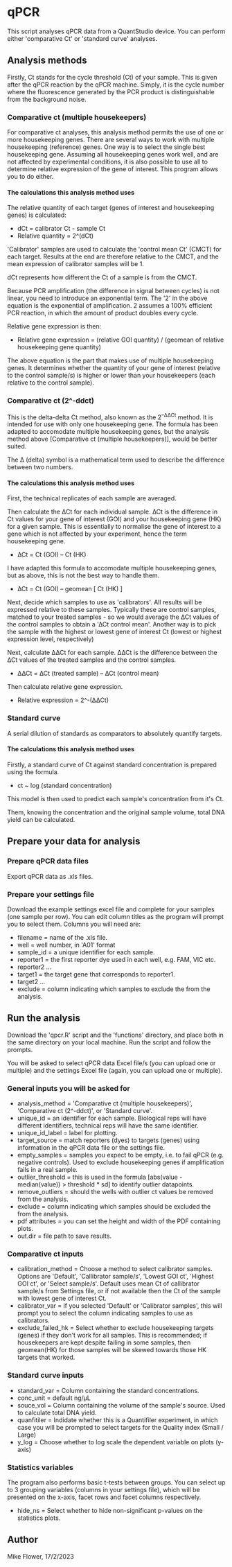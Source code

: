 # qPCR
This script analyses qPCR data from a QuantStudio device.
You can perform either 'comparative Ct' or 'standard curve' analyses.


## Analysis methods
Firstly, Ct stands for the cycle threshold (Ct) of your sample. This is given after the qPCR reaction by the qPCR machine. Simply, it is the cycle number where the fluorescence generated by the PCR product is distinguishable from the background noise.


### Comparative ct (multiple housekeepers)
For comparative ct analyses, this analysis method permits the use of one or more housekeeping genes. There are several ways to work with multiple housekeeping (reference) genes. One way is to select the single best housekeeping gene. Assuming all housekeeping genes work well, and are not affected by experimental conditions, it is also possible to use all to determine relative expression of the gene of interest. This program allows you to do either.

#### The calculations this analysis method uses
The relative quantity of each target (genes of interest and housekeeping genes) is calculated:

- dCt = calibrator Ct - sample Ct
- Relative quantity = 2^(dCt)

'Calibrator' samples are used to calculate the 'control mean Ct' (CMCT) for each target. Results at the end are therefore relative to the CMCT, and the mean expression of calibrator samples will be 1.

dCt represents how different the Ct of a sample is from the CMCT.

Because PCR amplification (the difference in signal between cycles) is not linear, you need to introduce an exponential term. The '2' in the above equation is the exponential of amplification. 2 assumes a 100% efficient PCR reaction, in which the amount of product doubles every cycle.

Relative gene expression is then:

- Relative gene expression = (relative GOI quantity) / (geomean of relative housekeeping gene quantity)

The above equation is the part that makes use of multiple housekeeping genes. It determines whether the quantity of your gene of interest (relative to the control sample/s) is higher or lower than your housekeepers (each relative to the control sample).


### Comparative ct (2^-ddct)
This is the delta-delta Ct method, also known as the 2<sup>–∆∆Ct</sup> method. It is intended for use with only one housekeeping gene. The formula has been adapted to accomodate multiple housekeeping genes, but the analysis method above [Comparative ct (multiple housekeepers)], would be better suited.

The ∆ (delta) symbol is a mathematical term used to describe the difference between two numbers.

#### The calculations this analysis method uses
First, the technical replicates of each sample are averaged.

Then calculate the ∆Ct for each individual sample. ∆Ct is the difference in Ct values for your gene of interest (GOI) and your housekeeping gene (HK) for a given sample. This is essentially to normalise the gene of interest to a gene which is not affected by your experiment, hence the term housekeeping gene.

- ∆Ct = Ct (GOI) – Ct (HK)

I have adapted this formula to accomodate multiple housekeeping genes, but as above, this is not the best way to handle them.

- ∆Ct = Ct (GOI) – geomean [ Ct (HK) ]

Next, decide which samples to use as 'calibrators'. All results will be expressed relative to these samples. Typically these are control samples, matched to your treated samples - so we would average the ∆Ct values of the control samples to obtain a '∆Ct control mean'. Another way is to pick the sample with the highest or lowest gene of interest Ct (lowest or highest expression level, respectively)

Next, calculate ∆∆Ct for each sample. ∆∆Ct is the difference between the ∆Ct values of the treated samples and the control samples. 

- ∆∆Ct = ∆Ct (treated sample) – ∆Ct (control mean)

Then calculate relative gene expression.

- Relative expression = 2^-(∆∆Ct)


### Standard curve
A serial dilution of standards as comparators to absolutely quantify targets.

#### The calculations this analysis method uses
Firstly, a standard curve of Ct against standard concentration is prepared using the formula.

- ct ~ log (standard concentration)

This model is then used to predict each sample's concentration from it's Ct.

Them, knowing the concentration and the original sample volume, total DNA yield can be calculated.


## Prepare your data for analysis
### Prepare qPCR data files
Export qPCR data as .xls files.

### Prepare your settings file
Download the example settings excel file and complete for your samples (one sample per row). You can edit column titles as the program will prompt you to select them. Columns you will need are:

- filename = name of the .xls file.
- well = well number, in 'A01' format
- sample_id = a unique identifier for each sample.
- reporter1 = the first reporter dye used in each well, e.g. FAM, VIC etc.
- reporter2 ...
- target1 = the target gene that corresponds to reporter1.
- target2 ...
- exclude = column indicating which samples to exclude the from the analysis.



## Run the analysis
Download the 'qpcr.R' script and the 'functions' directory, and place both in the same directory on your local machine. Run the script and follow the prompts.

You will be asked to select qPCR data Excel file/s (you can upload one or multiple) and the settings Excel file (again, you can upload one or multiple).

### General inputs you will be asked for
- analysis_method = 'Comparative ct (multiple housekeepers)', 'Comparative ct (2^-ddct)', or 'Standard curve'.
- unique_id = an identifier for each sample. Biological reps will have different identifiers, technical reps will have the same identifier.
- unique_id_label = label for plotting.
- target_source = match reporters (dyes) to targets (genes) using information in the qPCR data file or the settings file.
- empty_samples = samples you expect to be empty, i.e. to fail qPCR (e.g. negative controls). Used to exclude housekeeping genes if amplification fails in a real sample.
- outlier_threshold = this is used in the formula [abs(value - median(value)) > threshold * sd] to identify outlier datapoints.
- remove_outliers = should the wells with outlier ct values be removed from the analysis.
- exclude = column indicating which samples should be excluded the from the analysis.
- pdf attributes = you can set the height and width of the PDF containing plots.
- out.dir = file path to save results.

### Comparative ct inputs
- calibration_method = Choose a method to select calibrator samples. Options are 'Default', 'Callibrator sample/s', 'Lowest GOI ct', 'Highest GOI ct', or 'Select sample/s'. Default uses mean Ct of callibrator sample/s from Settings file, or if not available then the Ct of the sample with lowest gene of interest Ct.
- calibrator_var = if you selected 'Default' or 'Calibrator samples', this will prompt you to select the column indicating samples to use as calibrators.
- exclude_failed_hk = Select whether to exclude housekeeping targets (genes) if they don't work for all samples. This is recommended; if housekeepers are kept despite failing in some samples, then geomean(HK) for those samples will be skewed towards those HK targets that worked.

### Standard curve inputs
- standard_var = Column containing the standard concentrations.
- conc_unit = default ng/µL
- souce_vol = Column containing the volume of the sample's source. Used to calculate total DNA yield.
- quanfitiler = Indidate whether this is a Quantifiler experiment, in which case you will be prompted to select targets for the Quality index (Small / Large)
- y_log = Choose whether to log scale the dependent variable on plots (y-axis)

### Statistics variables
The program also performs basic t-tests between groups. You can select up to 3 grouping variables (columns in your settings file), which will be presented on the x-axis, facet rows and facet columns respectively.

- hide_ns = Select whether to hide non-significant p-values on the statistics plots.


## Author
Mike Flower, 17/2/2023

